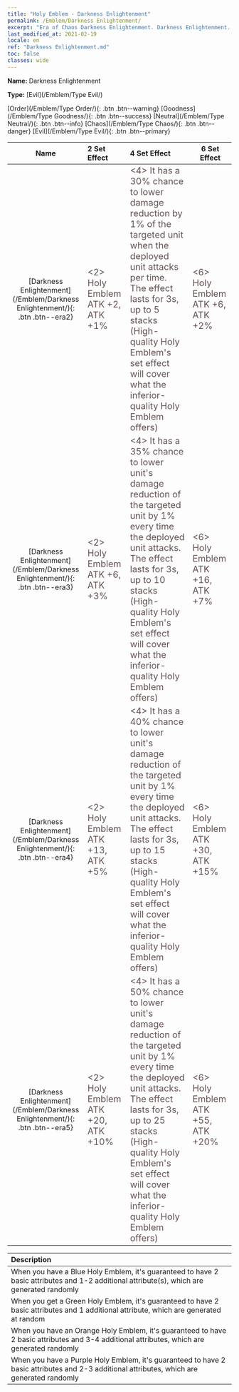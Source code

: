 ```yaml
---
title: "Holy Emblem - Darkness Enlightenment"
permalink: /Emblem/Darkness Enlightenment/
excerpt: "Era of Chaos Darkness Enlightenment. Darkness Enlightenment. Era of Chaos Holy Emblem Darkness Enlightenment. Era of Chaos Evil Darkness Enlightenment"
last_modified_at: 2021-02-19
locale: en
ref: "Darkness Enlightenment.md"
toc: false
classes: wide
---
```


 **Name:** Darkness Enlightenment

 **Type:** [Evil](/Emblem/Type Evil/)

  [Order](/Emblem/Type Order/){: .btn .btn--warning}   [Goodness](/Emblem/Type Goodness/){: .btn .btn--success}   [Neutral](/Emblem/Type Neutral/){: .btn .btn--info}   [Chaos](/Emblem/Type Chaos/){: .btn .btn--danger}   [Evil](/Emblem/Type Evil/){: .btn .btn--primary} 

  |         Name            |    2 Set Effect    |   4 Set Effect   | 6 Set Effect   | 
  |:-----------------------:|:-------------------|:-----------------|----------------| 
  | [Darkness Enlightenment](/Emblem/Darkness Enlightenment/){: .btn .btn--era2} | <span style="color: #645252;font-size:20px">&lt;2&gt; Holy Emblem ATK +2, ATK +1%</span> | <span style="color: #645252;font-size:20px">&lt;4&gt; It has a 30% chance to lower damage reduction by 1% of the targeted unit when the deployed unit attacks per time. The effect lasts for 3s, up to 5 stacks (High-quality Holy Emblem's set effect will cover what the inferior-quality Holy Emblem offers)</span> | <span style="color: #645252;font-size:20px">&lt;6&gt; Holy Emblem ATK +6, ATK +2%</span> | 
  | [Darkness Enlightenment](/Emblem/Darkness Enlightenment/){: .btn .btn--era3} | <span style="color: #645252;font-size:20px">&lt;2&gt; Holy Emblem ATK +6, ATK +3%</span> | <span style="color: #645252;font-size:20px">&lt;4&gt; It has a 35% chance to lower unit's damage reduction of the targeted unit by 1% every time the deployed unit attacks. The effect lasts for 3s, up to 10 stacks (High-quality Holy Emblem's set effect will cover what the inferior-quality Holy Emblem offers)</span> | <span style="color: #645252;font-size:20px">&lt;6&gt; Holy Emblem ATK +16, ATK +7%</span> | 
  | [Darkness Enlightenment](/Emblem/Darkness Enlightenment/){: .btn .btn--era4} | <span style="color: #645252;font-size:20px">&lt;2&gt; Holy Emblem ATK +13, ATK +5%</span> | <span style="color: #645252;font-size:20px">&lt;4&gt; It has a 40% chance to lower unit's damage reduction of the targeted unit by 1% every time the deployed unit attacks. The effect lasts for 3s, up to 15 stacks (High-quality Holy Emblem's set effect will cover what the inferior-quality Holy Emblem offers)</span> | <span style="color: #645252;font-size:20px">&lt;6&gt; Holy Emblem ATK +30, ATK +15%</span> | 
  | [Darkness Enlightenment](/Emblem/Darkness Enlightenment/){: .btn .btn--era5} | <span style="color: #645252;font-size:20px">&lt;2&gt; Holy Emblem ATK +20, ATK +10%</span> | <span style="color: #645252;font-size:20px">&lt;4&gt; It has a 50% chance to lower unit's damage reduction of the targeted unit by 1% every time the deployed unit attacks. The effect lasts for 3s, up to 25 stacks (High-quality Holy Emblem's set effect will cover what the inferior-quality Holy Emblem offers)</span> | <span style="color: #645252;font-size:20px">&lt;6&gt; Holy Emblem ATK +55, ATK +20%</span> | 

  |         Description            | 
  |:-------------------------------|
  | When you have a Blue Holy Emblem, it's guaranteed to have 2 basic attributes and 1-2 additional attribute(s), which are generated randomly |
  | When you get a Green Holy Emblem, it's guaranteed to have 2 basic attributes and 1 additional attribute, which are generated at random |
  | When you have an Orange Holy Emblem, it's guaranteed to have 2 basic attributes and 3-4 additional attributes, which are generated randomly |
  | When you have a Purple Holy Emblem, it's guaranteed to have 2 basic attributes and 2-3 additional attributes, which are generated randomly |
